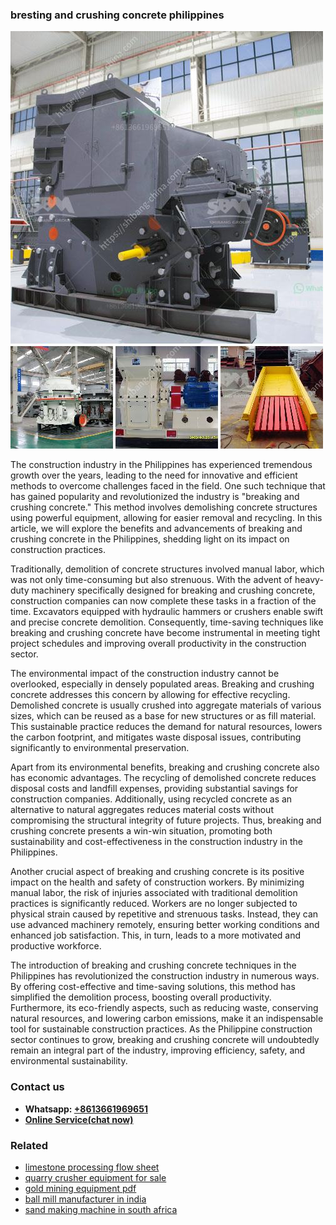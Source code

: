 <h3>bresting and crushing concrete philippines</h3><img src='1702952943.jpg' alt=''><p>The construction industry in the Philippines has experienced tremendous growth over the years, leading to the need for innovative and efficient methods to overcome challenges faced in the field. One such technique that has gained popularity and revolutionized the industry is "breaking and crushing concrete." This method involves demolishing concrete structures using powerful equipment, allowing for easier removal and recycling. In this article, we will explore the benefits and advancements of breaking and crushing concrete in the Philippines, shedding light on its impact on construction practices.</p><p>Traditionally, demolition of concrete structures involved manual labor, which was not only time-consuming but also strenuous. With the advent of heavy-duty machinery specifically designed for breaking and crushing concrete, construction companies can now complete these tasks in a fraction of the time. Excavators equipped with hydraulic hammers or crushers enable swift and precise concrete demolition. Consequently, time-saving techniques like breaking and crushing concrete have become instrumental in meeting tight project schedules and improving overall productivity in the construction sector.</p><p>The environmental impact of the construction industry cannot be overlooked, especially in densely populated areas. Breaking and crushing concrete addresses this concern by allowing for effective recycling. Demolished concrete is usually crushed into aggregate materials of various sizes, which can be reused as a base for new structures or as fill material. This sustainable practice reduces the demand for natural resources, lowers the carbon footprint, and mitigates waste disposal issues, contributing significantly to environmental preservation.</p><p>Apart from its environmental benefits, breaking and crushing concrete also has economic advantages. The recycling of demolished concrete reduces disposal costs and landfill expenses, providing substantial savings for construction companies. Additionally, using recycled concrete as an alternative to natural aggregates reduces material costs without compromising the structural integrity of future projects. Thus, breaking and crushing concrete presents a win-win situation, promoting both sustainability and cost-effectiveness in the construction industry in the Philippines.</p><p>Another crucial aspect of breaking and crushing concrete is its positive impact on the health and safety of construction workers. By minimizing manual labor, the risk of injuries associated with traditional demolition practices is significantly reduced. Workers are no longer subjected to physical strain caused by repetitive and strenuous tasks. Instead, they can use advanced machinery remotely, ensuring better working conditions and enhanced job satisfaction. This, in turn, leads to a more motivated and productive workforce.</p><p>The introduction of breaking and crushing concrete techniques in the Philippines has revolutionized the construction industry in numerous ways. By offering cost-effective and time-saving solutions, this method has simplified the demolition process, boosting overall productivity. Furthermore, its eco-friendly aspects, such as reducing waste, conserving natural resources, and lowering carbon emissions, make it an indispensable tool for sustainable construction practices. As the Philippine construction sector continues to grow, breaking and crushing concrete will undoubtedly remain an integral part of the industry, improving efficiency, safety, and environmental sustainability.</p><h3>Contact us</h3><ul><li><strong>Whatsapp:&nbsp;<a href="https://wa.me/8613661969651">+8613661969651</a></strong></li><li><a href="https://swt.shibang-china.com/?git&amp;zhl&amp;bresting and crushing concrete philippines"><strong>Online Service(chat now)</strong></a></li></ul><h3>Related</h3><ul><li><a href='limestone processing flow sheet.md'>limestone processing flow sheet</a></li><li><a href='quarry crusher equipment for sale.md'>quarry crusher equipment for sale</a></li><li><a href='gold mining equipment pdf.md'>gold mining equipment pdf</a></li><li><a href='ball mill manufacturer in india.md'>ball mill manufacturer in india</a></li><li><a href='sand making machine in south africa.md'>sand making machine in south africa</a></li></ul>